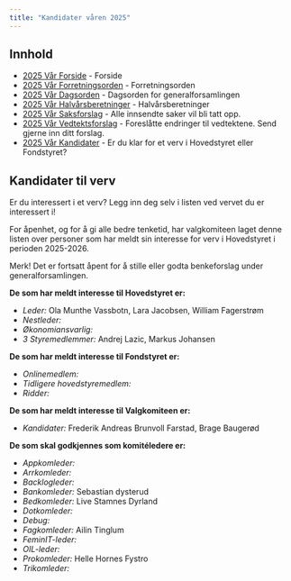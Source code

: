 ```yaml
---
title: "Kandidater våren 2025"
---
```


## Innhold

- [2025 Vår Forside](/generalforsamlingen/genfors2025v) - Forside
- [2025 Vår Forretningsorden](/generalforsamlingen/genfors2025v/forretningsorden) - Forretningsorden
- [2025 Vår Dagsorden](/generalforsamlingen/genfors2025v/dagsorden) - Dagsorden for generalforsamlingen
- [2025 Vår Halvårsberetninger](/generalforsamlingen/genfors2025V/aarsberetninger) - Halvårsberetninger
- [2025 Vår Saksforslag](/generalforsamlingen/genfors2025v/saksforslag) - Alle innsendte saker vil bli tatt opp.
- [2025 Vår Vedtektsforslag](/generalforsamlingen/genfors2025v/vedtekstforslag) - Foreslåtte endringer til vedtektene. Send gjerne inn ditt forslag.
- [2025 Vår Kandidater](/generalforsamlingen/genfors2025v/valg) - Er du klar for et verv i Hovedstyret eller Fondstyret?

## Kandidater til verv

Er du interessert i et verv? Legg inn deg selv i listen ved vervet du er interessert i!

For åpenhet, og for å gi alle bedre tenketid, har valgkomiteen laget denne listen over personer som har meldt sin interesse for verv i Hovedstyret i perioden 2025-2026.

Merk! Det er fortsatt åpent for å stille eller godta benkeforslag under generalforsamlingen.

**De som har meldt interesse til Hovedstyret er:**

- _Leder:_ Ola Munthe Vassbotn, Lara Jacobsen, William Fagerstrøm
- _Nestleder:_
- _Økonomiansvarlig:_
- _3 Styremedlemmer:_ Andrej Lazic, Markus Johansen

**De som har meldt interesse til Fondstyret er:**

- _Onlinemedlem:_
- _Tidligere hovedstyremedlem:_
- _Ridder:_

**De som har meldt interesse til Valgkomiteen er:**

- _Kandidater:_ Frederik Andreas Brunvoll Farstad, Brage Baugerød

**De som skal godkjennes som komitéledere er:**

- _Appkomleder:_
- _Arrkomleder:_
- _Backlogleder:_
- _Bankomleder:_ Sebastian dysterud
- _Bedkomleder:_ Live Stamnes Dyrland
- _Dotkomleder:_
- _Debug:_
- _Fagkomleder:_ Ailin Tinglum
- _FeminIT-leder:_
- _OIL-leder:_
- _Prokomleder:_ Helle Hornes Fystro
- _Trikomleder:_
